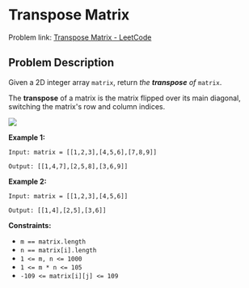 # Transpose Matrix

Problem link: [Transpose Matrix - LeetCode](https://leetcode.com/problems/transpose-matrix/description/)

## Problem Description

Given a 2D integer array `matrix`, return _the **transpose** of_ `matrix`.

The **transpose** of a matrix is the matrix flipped over its main diagonal, switching the matrix's row and column indices.

![](https://assets.leetcode.com/uploads/2021/02/10/hint_transpose.png)

**Example 1:**

`Input: matrix = [[1,2,3],[4,5,6],[7,8,9]]`

`Output: [[1,4,7],[2,5,8],[3,6,9]]`

**Example 2:**

`Input: matrix = [[1,2,3],[4,5,6]]`

`Output: [[1,4],[2,5],[3,6]]`

**Constraints:**

- `m == matrix.length`
- `n == matrix[i].length`
- `1 <= m, n <= 1000`
- `1 <= m * n <= 105`
- `-109 <= matrix[i][j] <= 109`
